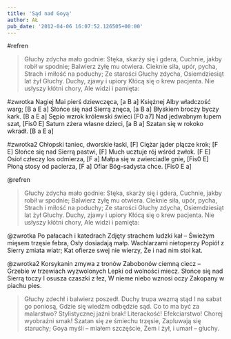 ```yaml
---
title: 'Sąd nad Goyą'
author: AŁ
pub_date: '2012-04-06 16:07:52.126505+00:00'
---
```


#refren
>Głuchy zdycha mało godnie:
>Stęka, skarży się i gdera,
>Cuchnie, jakby robił w spodnie;
>Balwierz żyłę mu otwiera.
>Cieknie siła, upór, pycha,
>Strach i miłość na poduchy;
>Ze starości Głuchy zdycha,
>Osiemdziesiąt lat żył Głuchy.
>Duchy, zjawy i upiory
>Kłócą się o krew pacjenta.
>Nie usłyszy kłótni chory,
>Ale widzi i pamięta:

#zwrotka
Nagiej Mai pierś dziewczęca, [a B a]
Księżnej Alby władczość warg; [B a E a]
Słońce się nad Sierrą znęca, [a B a]
Błyskiem broczy byczy kark. [B a E a]
Sępio wzrok królewski świeci [F0 a7]
Nad jedwabnym łupem szat, [Fis0 E]
Saturn zżera własne dzieci, [a B a]
Szatan się w rokoko wkradł. [B a E a]

#zwrotka2
Chłopski taniec, dworskie łaski, [F]
Ciężar jąder plącze krok; [F E]
Słońce się nad Sierrą pastwi, [F]
Much ucztuje rój wśród zwłok. [F E]
Osioł człeczy los odmierza, [F a]
Małpa się w zwierciadle gnie, [Fis0 E]
Płoną stosy od pacierza, [F a]
Ofiar Bóg-sadysta chce. [Fis0 E a]

@refren
>Głuchy zdycha mało godnie:
>Stęka, skarży się i gdera,
>Cuchnie, jakby robił w spodnie;
>Balwierz żyłę mu otwiera.
>Cieknie siła, upór, pycha,
>Strach i miłość na poduchy;
>Ze starości Głuchy zdycha,
>Osiemdziesiąt lat żył Głuchy.
>Duchy, zjawy i upiory
>Kłócą się o krew pacjenta.
>Nie usłyszy kłótni chory,
>Ale widzi i pamięta:

@zwrotka
Po pałacach i katedrach
Zdjęty strachem ludzki kał –
Świeżym mięsem trzęsie febra,
Osły dosiadają małp.
Wachlarzami nietoperzy
Popiół z Sierry zmiata wiatr;
Kat ofierze swej nie wierzy,
Że i nad nim stoi kat.

@zwrotka2
Korsykanin zmywa z tronów
Zabobonów ciemną ciecz –
Grzebie w trzewiach wyzwolonych
Lepki od wolności miecz.
Słońce się nad Sierrą toczy
I osusza czaszki z łez,
W nieme niebo wznosi oczy
Zakopany w piachu pies.

>Głuchy zdechł i balwierz poszedł.
>Duchy trupa wezmą stąd
>I na sabat go poniosą,
>Gdzie się wiedźm odbędzie sąd.
>Co to ma być za malarstwo?
>Stylistycznej jaźni brak!
>Literackość! Efekciarstwo!
>Chorej wyobraźni smak!
>Szatan się ze śmiechu trzęsie,
>Zapluwają się staruchy;
>Goya myśli – miałem szczęście,
>Żem i żył, i umarł – głuchy.